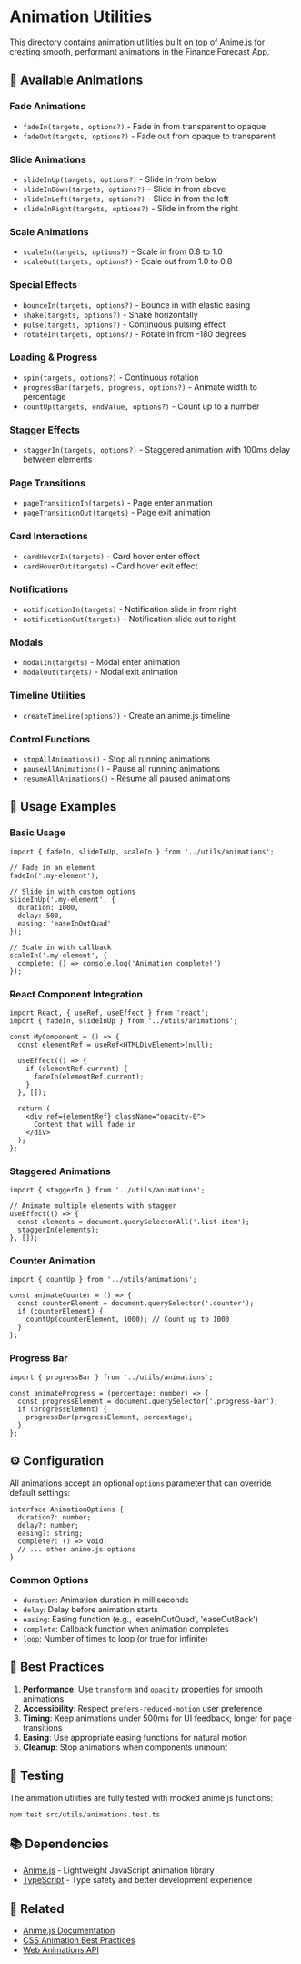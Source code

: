 # Animation Utilities

This directory contains animation utilities built on top of [Anime.js](https://animejs.com/) for creating smooth, performant animations in the Finance Forecast App.

## 🎨 Available Animations

### Fade Animations
- `fadeIn(targets, options?)` - Fade in from transparent to opaque
- `fadeOut(targets, options?)` - Fade out from opaque to transparent

### Slide Animations
- `slideInUp(targets, options?)` - Slide in from below
- `slideInDown(targets, options?)` - Slide in from above
- `slideInLeft(targets, options?)` - Slide in from the left
- `slideInRight(targets, options?)` - Slide in from the right

### Scale Animations
- `scaleIn(targets, options?)` - Scale in from 0.8 to 1.0
- `scaleOut(targets, options?)` - Scale out from 1.0 to 0.8

### Special Effects
- `bounceIn(targets, options?)` - Bounce in with elastic easing
- `shake(targets, options?)` - Shake horizontally
- `pulse(targets, options?)` - Continuous pulsing effect
- `rotateIn(targets, options?)` - Rotate in from -180 degrees

### Loading & Progress
- `spin(targets, options?)` - Continuous rotation
- `progressBar(targets, progress, options?)` - Animate width to percentage
- `countUp(targets, endValue, options?)` - Count up to a number

### Stagger Effects
- `staggerIn(targets, options?)` - Staggered animation with 100ms delay between elements

### Page Transitions
- `pageTransitionIn(targets)` - Page enter animation
- `pageTransitionOut(targets)` - Page exit animation

### Card Interactions
- `cardHoverIn(targets)` - Card hover enter effect
- `cardHoverOut(targets)` - Card hover exit effect

### Notifications
- `notificationIn(targets)` - Notification slide in from right
- `notificationOut(targets)` - Notification slide out to right

### Modals
- `modalIn(targets)` - Modal enter animation
- `modalOut(targets)` - Modal exit animation

### Timeline Utilities
- `createTimeline(options?)` - Create an anime.js timeline

### Control Functions
- `stopAllAnimations()` - Stop all running animations
- `pauseAllAnimations()` - Pause all running animations
- `resumeAllAnimations()` - Resume all paused animations

## 📖 Usage Examples

### Basic Usage

```tsx
import { fadeIn, slideInUp, scaleIn } from '../utils/animations';

// Fade in an element
fadeIn('.my-element');

// Slide in with custom options
slideInUp('.my-element', {
  duration: 1000,
  delay: 500,
  easing: 'easeInOutQuad'
});

// Scale in with callback
scaleIn('.my-element', {
  complete: () => console.log('Animation complete!')
});
```

### React Component Integration

```tsx
import React, { useRef, useEffect } from 'react';
import { fadeIn, slideInUp } from '../utils/animations';

const MyComponent = () => {
  const elementRef = useRef<HTMLDivElement>(null);

  useEffect(() => {
    if (elementRef.current) {
      fadeIn(elementRef.current);
    }
  }, []);

  return (
    <div ref={elementRef} className="opacity-0">
      Content that will fade in
    </div>
  );
};
```

### Staggered Animations

```tsx
import { staggerIn } from '../utils/animations';

// Animate multiple elements with stagger
useEffect(() => {
  const elements = document.querySelectorAll('.list-item');
  staggerIn(elements);
}, []);
```

### Counter Animation

```tsx
import { countUp } from '../utils/animations';

const animateCounter = () => {
  const counterElement = document.querySelector('.counter');
  if (counterElement) {
    countUp(counterElement, 1000); // Count up to 1000
  }
};
```

### Progress Bar

```tsx
import { progressBar } from '../utils/animations';

const animateProgress = (percentage: number) => {
  const progressElement = document.querySelector('.progress-bar');
  if (progressElement) {
    progressBar(progressElement, percentage);
  }
};
```

## ⚙️ Configuration

All animations accept an optional `options` parameter that can override default settings:

```tsx
interface AnimationOptions {
  duration?: number;
  delay?: number;
  easing?: string;
  complete?: () => void;
  // ... other anime.js options
}
```

### Common Options

- `duration`: Animation duration in milliseconds
- `delay`: Delay before animation starts
- `easing`: Easing function (e.g., 'easeInOutQuad', 'easeOutBack')
- `complete`: Callback function when animation completes
- `loop`: Number of times to loop (or true for infinite)

## 🎯 Best Practices

1. **Performance**: Use `transform` and `opacity` properties for smooth animations
2. **Accessibility**: Respect `prefers-reduced-motion` user preference
3. **Timing**: Keep animations under 500ms for UI feedback, longer for page transitions
4. **Easing**: Use appropriate easing functions for natural motion
5. **Cleanup**: Stop animations when components unmount

## 🧪 Testing

The animation utilities are fully tested with mocked anime.js functions:

```bash
npm test src/utils/animations.test.ts
```

## 📚 Dependencies

- [Anime.js](https://animejs.com/) - Lightweight JavaScript animation library
- [TypeScript](https://www.typescriptlang.org/) - Type safety and better development experience

## 🔗 Related

- [Anime.js Documentation](https://animejs.com/documentation/)
- [CSS Animation Best Practices](https://web.dev/animations/)
- [Web Animations API](https://developer.mozilla.org/en-US/docs/Web/API/Web_Animations_API)
